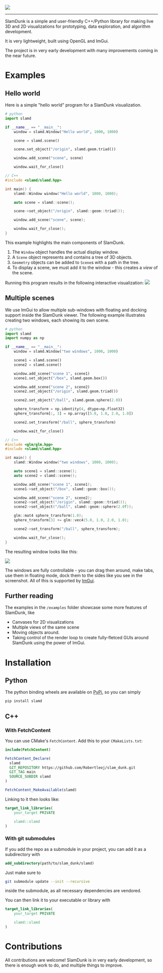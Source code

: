 ![](./images/logo.png)

---

SlamDunk is a simple and user-friendly C++/Python library for making live 3D and 2D visualizations for prototyping, data exploration, and algorithm development.

It is very lightweight, built using OpenGL and ImGui.

The project is in very early development with many improvements coming in the near future.

# Examples

## Hello world

Here is a simple "hello world" program for a SlamDunk visualization.

```python
# python
import slamd

if __name__ == "__main__":
    window = slamd.Window("Hello world", 1000, 1000)

    scene = slamd.scene()

    scene.set_object("/origin", slamd.geom.triad())

    window.add_scene("scene", scene)

    window.wait_for_close()
```

```c++
// C++
#include <slamd/slamd.hpp>

int main() {
    slamd::Window window("Hello world", 1000, 1000);

    auto scene = slamd::scene();

    scene->set_object("/origin", slamd::geom::triad());

    window.add_scene("scene", scene);

    window.wait_for_close();
}
```

This example highlights the main components of SlamDunk.

1. The `Window` object handles the actual display window.
2. A `Scene` object represents and contains a tree of 3D objects.
3. `Geometry` objects can be added to `Scene`s with a path in the tree.
4. To display a scene, we must add it to the window - this creates a _view_ of the scene.

Running this program results in the following interactive visualization:
![](./images/hello_world.png)

## Multiple scenes

We use ImGui to allow multiple sub-windows with floating and docking support inside the SlamDunk viewer. The following example illustrates creating two windows, each showing its own scene.

```python
# python
import slamd
import numpy as np

if __name__ == "__main__":
    window = slamd.Window("two windows", 1000, 1000)

    scene1 = slamd.scene()
    scene2 = slamd.scene()

    window.add_scene("scene 1", scene1)
    scene1.set_object("/box", slamd.geom.box())

    window.add_scene("scene 2", scene2)
    scene2.set_object("/origin", slamd.geom.triad())

    scene2.set_object("/ball", slamd.geom.sphere(2.0))

    sphere_transform = np.identity(4, dtype=np.float32)
    sphere_transform[:, 3] = np.array([5.0, 1.0, 2.0, 1.0])

    scene2.set_transform("/ball", sphere_transform)

    window.wait_for_close()

```

```c++
// C++
#include <glm/glm.hpp>
#include <slamd/slamd.hpp>

int main() {
    slamd::Window window("two windows", 1000, 1000);

    auto scene1 = slamd::scene();
    auto scene2 = slamd::scene();

    window.add_scene("scene 1", scene1);
    scene1->set_object("/box", slamd::geom::box());

    window.add_scene("scene 2", scene2);
    scene2->set_object("/origin", slamd::geom::triad());
    scene2->set_object("/ball", slamd::geom::sphere(2.0f));

    glm::mat4 sphere_transform(1.0);
    sphere_transform[3] += glm::vec4(5.0, 1.0, 2.0, 1.0);

    scene2->set_transform("/ball", sphere_transform);

    window.wait_for_close();
}

```

The resulting window looks like this:

![](./images/two_scenes.png)

The windows are fully controllable - you can drag then around, make tabs, use them in floating mode, dock them to the sides like you see in the screenshot. All of this is supported by [ImGui](https://github.com/ocornut/imgui).

## Further reading

The examples in the `/examples` folder showcase some more features of SlamDunk, like

- Canvases for 2D visualizations
- Multiple views of the same scene
- Moving objects around.
- Taking control of the render loop to create fully-fletced GUIs around SlamDunk using the power of ImGui.

# Installation

## Python

The python binding wheels are available on [PyPi](https://pypi.org/project/slamd/), so you can simply

```bash
pip install slamd
```

## C++

### With FetchContent

You can use CMake's `FetchContent`. Add this to your `CMakeLists.txt`:

```cmake
include(FetchContent)

FetchContent_Declare(
  slamd
  GIT_REPOSITORY https://github.com/Robertleoj/slam_dunk.git
  GIT_TAG main
  SOURCE_SUBDIR slamd
)

FetchContent_MakeAvailable(slamd)
```

Linking to it then looks like:

```cmake
target_link_libraries(
    your_target PRIVATE

    slamd::slamd
)
```

### With git submodules

If you add the repo as a submodule in your project, you can add it as a subdirectory with

```cmake
add_subdirectory(path/to/slam_dunk/slamd)

```

Just make sure to

```bash
git submodule update --init --recursive

```

inside the submodule, as all necessary dependencies are vendored.

You can then link it to your executable or library with

```cmake
target_link_libraries(
    your_target PRIVATE

    slamd::slamd
)
```

# Contributions

All contributions are welcome! SlamDunk is in very early development, so there is enough work to do, and multiple things to improve.
